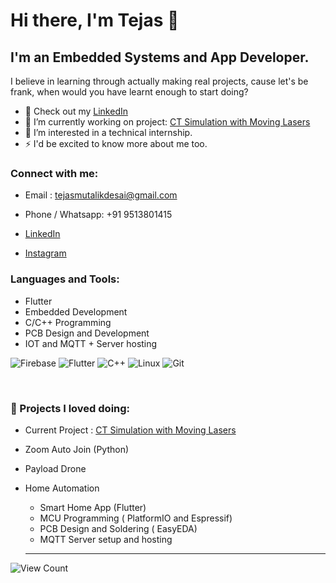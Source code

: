 # Hi there, I'm Tejas  👋 



## I'm an Embedded Systems and App Developer.
 I believe in learning through actually making real projects, cause let's be frank, when would you have learnt enough to start doing?

- 🔭 Check out my [LinkedIn](https://www.linkedin.com/in/tejas-mutalikdesai-58ba09235/)
- 🌱 I’m currently working on project: [CT Simulation with Moving Lasers](https://docs.google.com/document/d/14qEi4-DhuViR_02i8h5yAK59J4nv9JzEeDy14A1wQRc/edit?usp=sharing)
- 👯 I’m interested in a technical internship. 
- ⚡ I'd be excited to know more about me too. 

### Connect with me:
- Email : tejasmutalikdesai@gmail.com
- Phone / Whatsapp: +91 9513801415

- [LinkedIn](https://www.linkedin.com/in/tejas-mutalikdesai-58ba09235/)
&nbsp;&nbsp; 

- [Instagram](https://www.instagram.com/tejasmd_/)

### Languages and Tools:
- Flutter
- Embedded Development
- C/C++ Programming
- PCB Design and Development 
- IOT and MQTT + Server hosting
  
![Firebase](https://img.shields.io/badge/Firebase-039BE5?style=for-the-badge&logo=Firebase&logoColor=white)
![Flutter](https://img.shields.io/badge/Flutter-%2302569B.svg?style=for-the-badge&logo=Flutter&logoColor=white)
![C++](https://img.shields.io/badge/c++-%2300599C.svg?style=for-the-badge&logo=c%2B%2B&logoColor=white)
![Linux](https://img.shields.io/badge/Linux-FCC624?style=for-the-badge&logo=linux&logoColor=black)
![Git](https://img.shields.io/badge/git-%23F05033.svg?style=for-the-badge&logo=git&logoColor=white)

<!-- [![Top Langs](https://github-readme-stats.vercel.app/api/top-langs/?username=Tejas-MD&count_private=true&langs_count=4)](https://github.com/anuraghazra/github-readme-stats)  -->


<br />


### 📕 Projects I loved doing: 

- Current Project : [CT Simulation with Moving Lasers](https://docs.google.com/document/d/14qEi4-DhuViR_02i8h5yAK59J4nv9JzEeDy14A1wQRc/edit?usp=sharing)



- Zoom Auto Join (Python)
- Payload Drone 
- Home Automation 
    - Smart Home App (Flutter)
    - MCU Programming ( PlatformIO and Espressif)
    - PCB Design and Soldering ( EasyEDA)
    - MQTT Server setup and hosting


  ---
 ![View Count](https://komarev.com/ghpvc/?username=Tejas-MD)


<!-- <details>
  <summary>:zap: GitHub Stats</summary>

  <img align="left" alt="Tejas-MD's GitHub Stats" src="https://github-readme-stats.vercel.app/api?username=Tejas-MD&show_icons=true&hide_border=false&title_color=ff652f&icon_color=FFE400&bg_color=09131B&text_color=ffffff&border_color=0c1a25" />

</details> -->

<!-- --- -->



